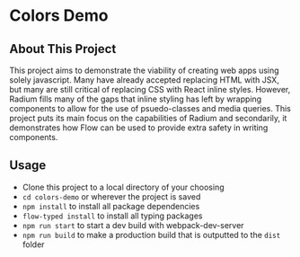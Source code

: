 # Colors Demo

## About This Project

This project aims to demonstrate the viability of creating web apps using solely javascript.
Many have already accepted replacing HTML with JSX, but many are still critical of replacing CSS with
React inline styles. However, Radium fills many of the gaps that inline styling has left by wrapping
components to allow for the use of psuedo-classes and media queries. This project puts its main focus on the
capabilities of Radium and secondarily, it demonstrates how Flow can be used to provide extra
safety in writing components.

## Usage

- Clone this project to a local directory of your choosing
- `cd colors-demo` or wherever the project is saved
- `npm install` to install all package dependencies
- `flow-typed install` to install all typing packages
- `npm run start` to start a dev build with webpack-dev-server
- `npm run build` to make a production build that is outputted to the `dist` folder
